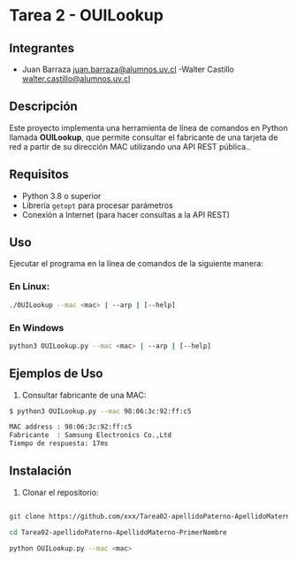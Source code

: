 # Tarea 2 - OUILookup

## Integrantes
- Juan Barraza
 juan.barraza@alumnos.uv.cl
-Walter Castillo
 walter.castillo@alumnos.uv.cl


## Descripción

Este proyecto implementa una herramienta de línea de comandos en Python llamada **OUILookup**, que permite consultar el fabricante de una tarjeta de red a partir de su dirección MAC utilizando una API REST pública..

## Requisitos

- Python 3.8 o superior
- Librería `getopt` para procesar parámetros
- Conexión a Internet (para hacer consultas a la API REST)

## Uso

Ejecutar el programa en la línea de comandos de la siguiente manera:

### En Linux:
   ```bash
   ./OUILookup --mac <mac> | --arp | [--help]
```
### En Windows
 ```bash
 python3 OUILookup.py --mac <mac> | --arp | [--help]
```

## Ejemplos de Uso 

1. Consultar fabricante de una MAC:

```bash
$ python3 OUILookup.py --mac 98:06:3c:92:ff:c5
```
```bash
MAC address : 98:06:3c:92:ff:c5
Fabricante  : Samsung Electronics Co.,Ltd
Tiempo de respuesta: 17ms
```



## Instalación

1. Clonar el repositorio:
```bash

git clone https://github.com/xxx/Tarea02-apellidoPaterno-ApellidoMaterno-PrimerNombre.git

cd Tarea02-apellidoPaterno-ApellidoMaterno-PrimerNombre

python OUILookup.py --mac <mac>
```
